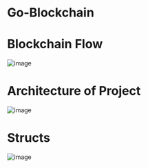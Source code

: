 # Go-Blockchain

# Blockchain Flow 
![image](https://github.com/Rahul-Prasad-07/Go-Blockchain/assets/99068989/9b2f5a91-4ae8-4284-bf6a-f2e748d15360)

# Architecture of Project 
![image](https://github.com/Rahul-Prasad-07/Go-Blockchain/assets/99068989/3664d885-7f1f-4c85-bc62-7c3e8edbaeb2)

# Structs 
![image](https://github.com/Rahul-Prasad-07/Go-Blockchain/assets/99068989/c5b421b0-1c25-428b-acfd-b3dd11e83089)
